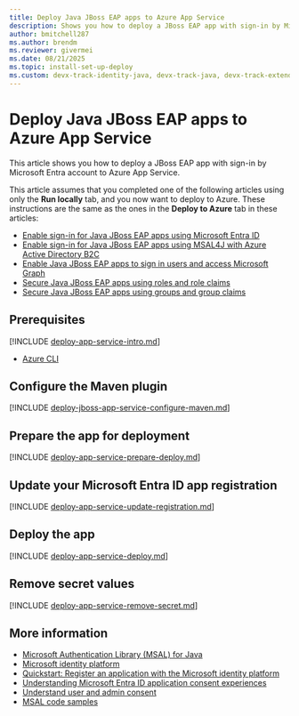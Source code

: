 ```yaml
---
title: Deploy Java JBoss EAP apps to Azure App Service
description: Shows you how to deploy a JBoss EAP app with sign-in by Microsoft Entra account to Azure App Service.
author: bmitchell287
ms.author: brendm
ms.reviewer: givermei
ms.date: 08/21/2025
ms.topic: install-set-up-deploy
ms.custom: devx-track-identity-java, devx-track-java, devx-track-extended-java, devx-track-azurecli
---
```


# Deploy Java JBoss EAP apps to Azure App Service

This article shows you how to deploy a JBoss EAP app with sign-in by Microsoft Entra account to Azure App Service.

This article assumes that you completed one of the following articles using only the **Run locally** tab, and you now want to deploy to Azure. These instructions are the same as the ones in the **Deploy to Azure** tab in these articles:

- [Enable sign-in for Java JBoss EAP apps using Microsoft Entra ID](enable-java-jboss-eap-webapp-authentication-entra-id.md)
- [Enable sign-in for Java JBoss EAP apps using MSAL4J with Azure Active Directory B2C](enable-java-jboss-eap-webapp-authentication-azure-ad-b2c.md)
- [Enable Java JBoss EAP apps to sign in users and access Microsoft Graph](enable-java-jboss-eap-webapp-authorization-entra-id.md)
- [Secure Java JBoss EAP apps using roles and role claims](enable-java-jboss-eap-webapp-authorization-role-entra-id.md)
- [Secure Java JBoss EAP apps using groups and group claims](enable-java-jboss-eap-webapp-authorization-group-entra-id.md)

## Prerequisites

[!INCLUDE [deploy-app-service-intro.md](includes/deploy-app-service-intro.md)]

- [Azure CLI](/cli/azure/install-azure-cli)

## Configure the Maven plugin

[!INCLUDE [deploy-jboss-app-service-configure-maven.md](includes/deploy-jboss-app-service-configure-maven.md)]

## Prepare the app for deployment

[!INCLUDE [deploy-app-service-prepare-deploy.md](includes/deploy-app-service-prepare-deploy.md)]

## Update your Microsoft Entra ID app registration

[!INCLUDE [deploy-app-service-update-registration.md](includes/deploy-app-service-update-registration.md)]

## Deploy the app

[!INCLUDE [deploy-app-service-deploy.md](includes/deploy-app-service-deploy.md)]

## Remove secret values

[!INCLUDE [deploy-app-service-remove-secret.md](includes/deploy-app-service-remove-secret.md)]

## More information

- [Microsoft Authentication Library (MSAL) for Java](https://github.com/AzureAD/microsoft-authentication-library-for-java)
- [Microsoft identity platform](/entra/identity-platform/)
- [Quickstart: Register an application with the Microsoft identity platform](/entra/identity-platform/quickstart-register-app)
- [Understanding Microsoft Entra ID application consent experiences](/entra/identity-platform/application-consent-experience)
- [Understand user and admin consent](/entra/identity-platform/howto-convert-app-to-be-multi-tenant#understand-user-and-admin-consent-and-make-appropriate-code-changes)
- [MSAL code samples](/entra/identity-platform/sample-v2-code?tabs=framework#java)
